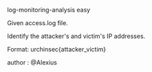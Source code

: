 log-monitoring-analysis easy

Given access.log file.

Identify the attacker's and victim's IP addresses.

Format: urchinsec{attacker_victim}

author : @Alexius
